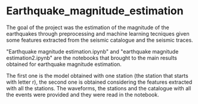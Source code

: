 # Earthquake_magnitude_estimation

The goal of the project was the estimation of the magnitude of the earthquakes through preprocessing and machine learning tecniques given some features extracted from the seismic catalogue and the seismic traces. 

"Earthquake magnitude estimation.ipynb" and "earthquake magnitude estimation2.ipynb" are the notebooks 
that brought to the main results obtained for earthquake magnitude estimation. 

The first one is the model obtained with one station (the station that starts with letter r),
the second one is obtained considering the features extracted with all the stations.
The waveforms, the stations and the catalogue with all the events were provided and they were read in the notebook.
